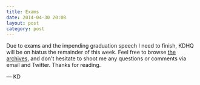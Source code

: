 ```yaml
---
title: Exams
date: 2014-04-30 20:08
layout: post
category: post
---
```

Due to exams and the impending graduation speech I need to finish, KDHQ will be on hiatus the remainder of this week. Feel free to browse [the archives](/archives), and don't hesitate to shoot me any questions or comments via email and Twitter. Thanks for reading.

&mdash; KD